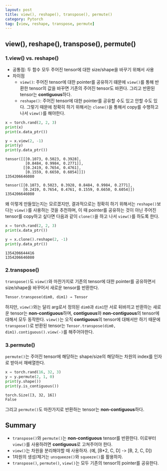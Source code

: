 ```yaml
---
layout: post
title: view(), reshape(), transpose(), permute() 
category: Pytorch
tag: [view, reshape, transpose, permute]
---
```


## view(), reshape(), transpose(), permute()

### 1.view() vs. reshape()

* 공통점: 두 함수 모두 주어진 tensor에 대한 size/shape을 바꾸기 위해서 사용
* 차이점
    * `view()`: 주어진 tensor에 대한 pointer를 공유하기 떄문에 `view()`를 통해 반환한 tensor의 값을 바꾸면 기존의 주어진 tensor도 바뀐다. 그리고 반환된 tensor는 **contiguous**하다.
    * `reshape()`: 주어진 tensor에 대한 pointer를 공유할 수도 있고 안할 수도 있다. 그렇기 때문에 정확히 하기 위해서는 `clone()`을 통해서 copy를 수행하고 나서 `view()`를 해야한다.

```python
x = torch.rand(2, 2, 3)
print(x)
print(x.data_ptr())

y = x.view(2, -1)
print(y)
print(y.data_ptr())
```

```
tensor([[[0.1073, 0.5023, 0.3928],
         [0.8484, 0.9984, 0.2771]],
        [[0.2419, 0.7654, 0.4761],
         [0.1559, 0.6650, 0.6054]]])
1354206646080

tensor([[0.1073, 0.5023, 0.3928, 0.8484, 0.9984, 0.2771],
        [0.2419, 0.7654, 0.4761, 0.1559, 0.6650, 0.6054]])
1354206646080
```

왜 이렇게 만들었는지는 모르겠지만, 결과적으로는 정확히 하기 위해서는 `reshape()`보다는 `view()`를 사용하는 것을 추천하며, 이 때 pointer를 공유하는 것이 아닌 주어진 tensor를 copy하고 싶다면 다음과 같이 `clone()`을 하고 나서 `view()`를 하도록 한다.

```python
x = torch.rand(2, 2, 3)
print(x.data_ptr())

y = x.clone().reshape(2, -1)
print(y.data_ptr())
```
```
1354206644416
1354206646080
```

### 2.transpose()

`transpose()`도 `view()`와 마찬가지로 기존의 tensor에 대한 pointer를 공유하면서 size/shape을 바꾸어서 새로운 tensor를 반환한다.

```
Tensor.transpose(dim0, dim1) → Tensor
```

하지만, `view()`와는 달리 arg로서 정의된 `dim0`과 `dim1`만 서로 뒤바끼고 반환하는 새로운 tensor는 **non-contiguous**하며, **contiguous**와 **non-contiguous**의 tensor에 대해서 모두 동작한다. `view()`는 오직 **contiguous**의 tensor에 대해서만 하기 때문에 `transpose()`로 반환된 tensor는 `Tensor.transpose(dim0, dim1).contiguous().view(-)`를 해주어야한다.  

### 3.permute()

`permute()`는 주어진 tensor에 해당하는 shape/size의 해당하는 차원의 index를 인자로 받아서 재배열한다. 

```python
x = torch.rand(16, 32, 3)
y = y.permute(2, 1, 0)
print(y.shape())  
print(y.is_contiguous())
```
```
torch.Size([3, 32, 16])
False
```

그리고 `permute()`도 마찬가지로 반환하는 tensor는 **non-contiguous**하다.


## Summary

* `transpose()`와 `permute()`는 **non-contiguous** tensor를 반환한다. 이로부터 `view()`를 사용하려면 **contiguous**로 고쳐주어야 한다.
* `view()`는 차원을 분리해야할 때 사용하자. (예, [B*2, C, D] -> [B, 2, C, D])
* 1차원의 생성/제거는 `unsqueeze()`와 `squeeze()`를 활용하자.
* `transpose()`, `permute()`, `view()`는 모두 기존의 tensor의 pointer를 공유한다. 